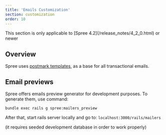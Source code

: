 ```yaml
---
title: 'Emails Customization'
section: customization
order: 10
---
```


<alert kind="warning">
  This section is only applicable to [Spree 4.2](/release_notes/4_2_0.html) or newer
</alert>

## Overview

Spree uses [postmark templates](https://github.com/wildbit/postmark-templates), as a base for all transactional emails.

## Email previews

Spree offers emails preview generator for development purposes.
To generate them, use command:

`bundle exec rails g spree:mailers_preview`

After that, start rails server locally and go to:
`localhost:3000/rails/mailers`

(it requires seeded development database in order to work properly)
